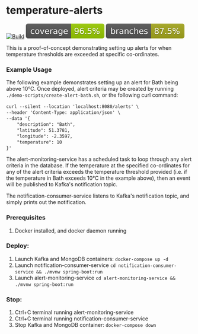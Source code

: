 # temperature-alerts

[![Build](https://github.com/duncanmfield/temperature-alerts/actions/workflows/maven.yml/badge.svg)](https://github.com/duncanmfield/temperature-alerts/actions/workflows/maven.yml?)
![Coverage](.github/badges/jacoco.svg?)
![Branches](.github/badges/branches.svg?) 

This is a proof-of-concept demonstrating setting up alerts for when temperature thresholds are exceeded at specific co-ordinates.

### Example Usage
The following example demonstrates setting up an alert for Bath being above 10°C.
Once deployed, alert criteria may be created by running `./demo-scripts/create-alert-bath.sh`, or the following curl command:
```
curl --silent --location 'localhost:8080/alerts' \
--header 'Content-Type: application/json' \
--data '{
    "description": "Bath",
    "latitude": 51.3781,
    "longitude": -2.3597,
    "temperature": 10
}'
```
The alert-monitoring-service has a scheduled task to loop through any alert criteria in the database. If the
temperature at the specified co-ordinates for any of the alert criteria exceeds the temperature threshold provided (i.e. if the temperature
in Bath exceeds 10°C in the example above), then an event will be published to Kafka's notification topic.

The notification-consumer-service listens to Kafka's notification topic, and simply prints out the notification.

### Prerequisites
1. Docker installed, and docker daemon running

### Deploy:
1. Launch Kafka and MongoDB containers: `docker-compose up -d`
2. Launch notification-consumer-service `cd notification-consumer-service && ./mvnw spring-boot:run`
3. Launch alert-monitoring-service `cd alert-monitoring-service && ./mvnw spring-boot:run`

### Stop:
1. Ctrl+C terminal running alert-monitoring-service
2. Ctrl+C terminal running notification-consumer-service
3. Stop Kafka and MongoDB container: `docker-compose down`